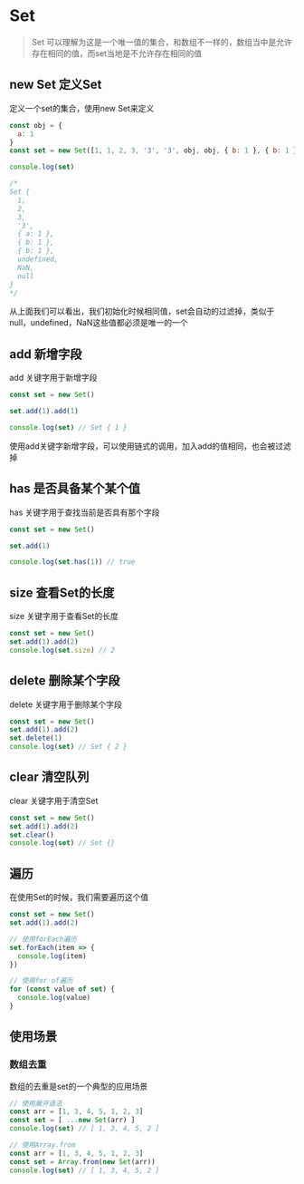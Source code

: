 # Set

> Set 可以理解为这是一个唯一值的集合，和数组不一样的，数组当中是允许存在相同的值，而set当地是不允许存在相同的值

## new Set 定义Set

定义一个set的集合，使用new Set来定义

```js
const obj = {
  a: 1
}
const set = new Set([1, 1, 2, 3, '3', '3', obj, obj, { b: 1 }, { b: 1 }, undefined, undefined, NaN, NaN, null, null])

console.log(set) 

/*
Set {
  1,
  2,
  3,
  '3',
  { a: 1 },
  { b: 1 },
  { b: 1 },
  undefined,
  NaN,
  null
}
*/
```

从上面我们可以看出，我们初始化时候相同值，set会自动的过滤掉，类似于null，undefined，NaN这些值都必须是唯一的一个

## add 新增字段

add 关键字用于新增字段

```js
const set = new Set()

set.add(1).add(1)

console.log(set) // Set { 1 }
```

使用add关键字新增字段，可以使用链式的调用，加入add的值相同，也会被过滤掉

## has 是否具备某个某个值

has 关键字用于查找当前是否具有那个字段

```js
const set = new Set()

set.add(1)

console.log(set.has(1)) // true
```

## size 查看Set的长度

size 关键字用于查看Set的长度

```js
const set = new Set()
set.add(1).add(2)
console.log(set.size) // 2
```

## delete 删除某个字段

delete 关键字用于删除某个字段

```js
const set = new Set()
set.add(1).add(2)
set.delete(1)
console.log(set) // Set { 2 }
```

## clear 清空队列

clear 关键字用于清空Set

```js
const set = new Set()
set.add(1).add(2)
set.clear()
console.log(set) // Set {}
```

## 遍历

在使用Set的时候，我们需要遍历这个值

```js
const set = new Set()
set.add(1).add(2)

// 使用forEach遍历
set.forEach(item => {
  console.log(item)
})

// 使用for of遍历
for (const value of set) {
  console.log(value)
}
```

## 使用场景

### 数组去重

数组的去重是set的一个典型的应用场景

```js
// 使用展开语法
const arr = [1, 3, 4, 5, 1, 2, 3]
const set = [ ...new Set(arr) ]
console.log(set) // [ 1, 3, 4, 5, 2 ]

// 使用Array.from
const arr = [1, 3, 4, 5, 1, 2, 3]
const set = Array.from(new Set(arr))
console.log(set) // [ 1, 3, 4, 5, 2 ]
```

